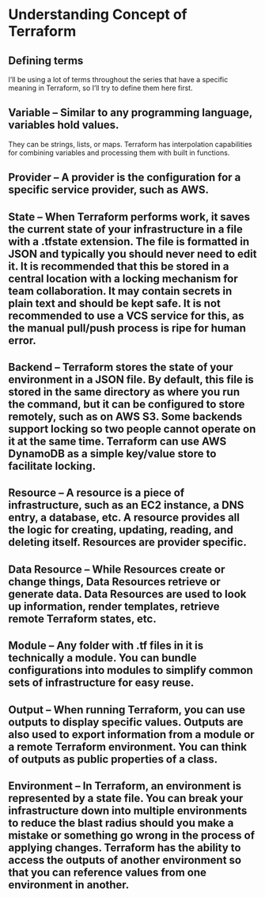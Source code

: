 # Understanding Concept of Terraform

## Defining terms

I’ll be using a lot of terms throughout the series that have a specific meaning in Terraform, so I’ll try to define them here first.

## Variable – Similar to any programming language, variables hold values. 
They can be strings, lists, or maps. Terraform has interpolation capabilities for combining variables and 
processing them with built in functions.

## Provider – A provider is the configuration for a specific service provider, such as AWS.

## State – When Terraform performs work, it saves the current state of your infrastructure in a file with a .tfstate extension. The file is formatted in JSON and typically you should never need to edit it. It is recommended that this be stored in a central location with a locking mechanism for team collaboration. It may contain secrets in plain text and should be kept safe. It is not recommended to use a VCS service for this, as the manual pull/push process is ripe for human error.

## Backend – Terraform stores the state of your environment in a JSON file. By default, this file is stored in the same directory as where you run the command, but it can be configured to store remotely, such as on AWS S3. Some backends support locking so two people cannot operate on it at the same time. Terraform can use AWS DynamoDB as a simple key/value store to facilitate locking.

## Resource – A resource is a piece of infrastructure, such as an EC2 instance, a DNS entry, a database, etc. A resource provides all the logic for creating, updating, reading, and deleting itself. Resources are provider specific.

## Data Resource – While Resources create or change things, Data Resources retrieve or generate data. Data Resources are used to look up information, render templates, retrieve remote Terraform states, etc.

## Module – Any folder with .tf files in it is technically a module. You can bundle configurations into modules to simplify common sets of infrastructure for easy reuse.

## Output – When running Terraform, you can use outputs to display specific values. Outputs are also used to export information from a module or a remote Terraform environment. You can think of outputs as public properties of a class.

## Environment – In Terraform, an environment is represented by a state file. You can break your infrastructure down into multiple environments to reduce the blast radius should you make a mistake or something go wrong in the process of applying changes. Terraform has the ability to access the outputs of another environment so that you can reference values from one environment in another.
